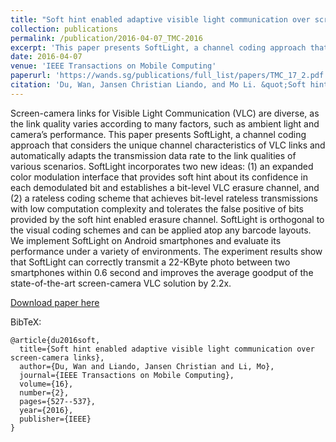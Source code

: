 ```yaml
---
title: "Soft hint enabled adaptive visible light communication over screen-camera links"
collection: publications
permalink: /publication/2016-04-07_TMC-2016
excerpt: 'This paper presents SoftLight, a channel coding approach that considers the unique channel characteristics of VLC links and automatically adapts the transmission data rate to the link qualities of various scenarios.'
date: 2016-04-07
venue: 'IEEE Transactions on Mobile Computing'
paperurl: 'https://wands.sg/publications/full_list/papers/TMC_17_2.pdf'
citation: 'Du, Wan, Jansen Christian Liando, and Mo Li. &quot;Soft hint enabled adaptive visible light communication over screen-camera links.&quot; <i>IEEE Transactions on Mobile Computing 16</i>, no. 2 (2016): 527-537.'
---
```


Screen-camera links for Visible Light Communication (VLC) are diverse, as the link quality varies according to many factors, such as ambient light and camera’s performance. This paper presents SoftLight, a channel coding approach that considers the unique channel characteristics of VLC links and automatically adapts the transmission data rate to the link qualities of various scenarios. SoftLight incorporates two new ideas: (1) an expanded color modulation interface that provides soft hint about its confidence in each demodulated bit and establishes a bit-level VLC erasure channel, and (2) a rateless coding scheme that achieves bit-level rateless transmissions with low computation complexity and tolerates the false positive of bits provided by the soft hint enabled erasure channel. SoftLight is orthogonal to the visual coding schemes and can be applied atop any barcode layouts. We implement SoftLight on Android smartphones and evaluate its performance under a variety of environments. The experiment results show that SoftLight can correctly transmit a 22-KByte photo between two smartphones within 0.6 second and improves the average goodput of the state-of-the-art screen-camera VLC solution by 2.2x.

[Download paper here](https://wands.sg/publications/full_list/papers/TMC_17_2.pdf)

BibTeX:
```
@article{du2016soft,
  title={Soft hint enabled adaptive visible light communication over screen-camera links},
  author={Du, Wan and Liando, Jansen Christian and Li, Mo},
  journal={IEEE Transactions on Mobile Computing},
  volume={16},
  number={2},
  pages={527--537},
  year={2016},
  publisher={IEEE}
}
```
